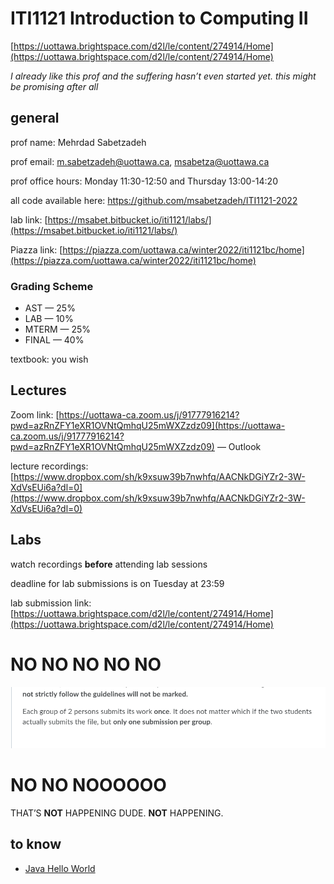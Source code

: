 # ITI1121 Introduction to Computing II

[https://uottawa.brightspace.com/d2l/le/content/274914/Home](https://uottawa.brightspace.com/d2l/le/content/274914/Home)

*I already like this prof and the suffering hasn’t even started yet. this might be promising after all*

## general

prof name: Mehrdad Sabetzadeh

prof email: [m.sabetzadeh@uottawa.ca](mailto:m.sabetzadeh@uottawa.ca), [msabetza@uottawa.ca](mailto:msabetza@uottawa.ca)

prof office hours: Monday 11:30-12:50 and Thursday 13:00-14:20

all code available here: https://github.com/msabetzadeh/ITI1121-2022

lab link: [https://msabet.bitbucket.io/iti1121/labs/](https://msabet.bitbucket.io/iti1121/labs/)

Piazza link: [https://piazza.com/uottawa.ca/winter2022/iti1121bc/home](https://piazza.com/uottawa.ca/winter2022/iti1121bc/home)

### Grading Scheme

- AST — 25%
- LAB — 10%
- MTERM — 25%
- FINAL — 40%

textbook: you wish

## Lectures

Zoom link: [https://uottawa-ca.zoom.us/j/91777916214?pwd=azRnZFY1eXR1OVNtQmhqU25mWXZzdz09](https://uottawa-ca.zoom.us/j/91777916214?pwd=azRnZFY1eXR1OVNtQmhqU25mWXZzdz09) — Outlook

lecture recordings: [https://www.dropbox.com/sh/k9xsuw39b7nwhfq/AACNkDGiYZr2-3W-XdVsEUi6a?dl=0](https://www.dropbox.com/sh/k9xsuw39b7nwhfq/AACNkDGiYZr2-3W-XdVsEUi6a?dl=0)

## Labs

watch recordings **before** attending lab sessions

deadline for lab submissions is on Tuesday at 23:59

lab submission link: [https://uottawa.brightspace.com/d2l/le/content/274914/Home](https://uottawa.brightspace.com/d2l/le/content/274914/Home)

# NO NO NO NO NO

![Untitled](ITI1121%20Introduction%20to%20Computing%20II%209ecc31bed06b4a988d2ea7322d01c31b/Untitled.png)

# NO NO NOOOOOO

THAT’S **NOT** HAPPENING DUDE. **NOT** HAPPENING.

## to know

- [Java Hello World](Notes%20797754650f904ea69294e3a146c4d48f/Java%20Hello%20World%20f5db05f9c70e43cb8ab7f407bbddb782.md)
